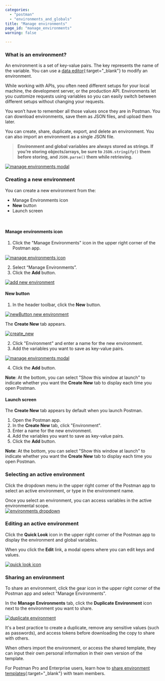 ```yaml
---
categories:
  - "postman"
  - "environments_and_globals"
title: "Manage environments"
page_id: "manage_environments"
warning: false

---
```


### **What is an environment?**

An environment is a set of key-value pairs. The key represents the name of the variable. You can use a [data editor](/docs/postman/launching_postman/navigating_postman){:target="_blank"} to modify an environment.


While working with APIs, you often need different setups for your local machine, the development server, or the production API. Environments let you customize requests using variables so you can easily switch between different setups without changing your requests. 

You won’t have to remember all those values once they are in Postman. You can download environments, save them as JSON files, and upload them later.

You can create, share, duplicate, export, and delete an environment. You can also import an environment as a single JSON file.


> **Environment and global variables are always stored as strings. If you’re storing objects/arrays, be sure to `JSON.stringify()` them before storing, and `JSON.parse()` them while retrieving.**

[![manage environments modal](https://s3.amazonaws.com/postman-static-getpostman-com/postman-docs/WS-share_environ2.png)](https://s3.amazonaws.com/postman-static-getpostman-com/postman-docs/WS-share_environ2.png)

### **Creating a new environment**

You can create a new environment from the:
* Manage Environments icon
* **New** button
* Launch screen

<br>

#### Manage environments icon

1. Click the "Manage Environments" icon in the upper right corner of the Postman app.

[![manage environments icon](https://s3.amazonaws.com/postman-static-getpostman-com/postman-docs/WS-manage-environment65.png)](https://s3.amazonaws.com/postman-static-getpostman-com/postman-docs/WS-manage-environment65.png)

<ol start="2">
  <li>Select “Manage Environments”.</li>
  <li>Click the <b>Add</b> button.</li>
</ol>

[![add new environment](https://s3.amazonaws.com/postman-static-getpostman-com/postman-docs/WS-Add.png)](https://s3.amazonaws.com/postman-static-getpostman-com/postman-docs/WS-Add.png)


#### New button

1. In the header toolbar, click the **New** button.

[![newButton new environment](https://s3.amazonaws.com/postman-static-getpostman-com/postman-docs/WS-HeaderToolBar-new+button1.png)](https://s3.amazonaws.com/postman-static-getpostman-com/postman-docs/WS-HeaderToolBar-new+button1.png)

The **Create New** tab appears.

[![create_new](https://s3.amazonaws.com/postman-static-getpostman-com/postman-docs/environment-createNew.png)](https://s3.amazonaws.com/postman-static-getpostman-com/postman-docs/environment-createNew.png)

<ol start="2">
  <li>Click "Environment" and enter a name for the new environment.</li>
  <li>Add the variables you want to save as key-value pairs.</li>
</ol>

[![manage environments modal](https://s3.amazonaws.com/postman-static-getpostman-com/postman-docs/manage_environ.png)](https://s3.amazonaws.com/postman-static-getpostman-com/postman-docs/manage_environ.png)

<ol start="4">
  <li>Click the <b>Add</b> button.</li>
</ol>

**Note**: At the bottom, you can select "Show this window at launch" to indicate whether you want the **Create New** tab to display each time you open Postman.

#### Launch screen

The **Create New** tab appears by default when you launch Postman.

1. Open the Postman app.
2. In the **Create New** tab, click "Environment".
3. Enter a name for the new environment.
4. Add the variables you want to save as key-value pairs.
5. Click the **Add** button.

**Note**: At the bottom, you can select "Show this window at launch" to indicate whether you want the **Create New** tab to display each time you open Postman.

### Selecting an active environment

Click the dropdown menu in the upper right corner of the Postman app to select an active environment, or type in the environment name. 

Once you select an environment, you can access variables in the active environmental scope.  
[![environments dropdown](https://s3.amazonaws.com/postman-static-getpostman-com/postman-docs/WS-active-environ.png)](https://s3.amazonaws.com/postman-static-getpostman-com/postman-docs/WS-active-environ.png)

### Editing an active environment

Click the **Quick Look** icon in the upper right corner of the Postman app to display the environment and global variables. 

When you click the **Edit** link, a modal opens where you can edit keys and values.

[![quick look icon](https://s3.amazonaws.com/postman-static-getpostman-com/postman-docs/WS-edit-active-environ.png)](https://s3.amazonaws.com/postman-static-getpostman-com/postman-docs/WS-edit-active-environ.png)

### Sharing an environment

To share an environment, click the gear icon in the upper right corner of the Postman app and select "Manage Environments". 

In the **Manage Environments** tab, click the **Duplicate Environment** icon next to the environment you want to share.

[![duplicate environment](https://s3.amazonaws.com/postman-static-getpostman-com/postman-docs/share_environ.png)](https://s3.amazonaws.com/postman-static-getpostman-com/postman-docs/share_environ.png)

It's a best practice to create a duplicate, remove any sensitive values (such as passwords), and access tokens before downloading the copy to share with others. 

When others import the environment, or access the shared template, they can input their own personal information in their own version of the template.

For Postman Pro and Enterprise users, learn how to [share environment templates](/docs/postman/team_library/sharing){:target="_blank"} with team members.
